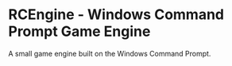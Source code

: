 # RCEngine - Windows Command Prompt Game Engine
A small game engine built on the Windows Command Prompt.
